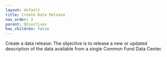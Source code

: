 ```yaml
---
layout: default
title: Create Data Release
nav_order: 3
parent: Objectives
has_children: false
---
```


Create a data release: The objective is to release a new or updated description of the
data available from a single Common Fund Data Center.
